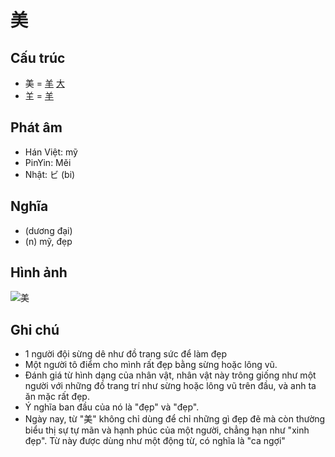 # 美

## Cấu trúc
* 美 = [羊](羊.md) [大](大.md)
* 𦍌 = [羊](羊.md)

## Phát âm

* Hán Việt: mỹ
* PinYin: Měi
* Nhật: ビ (bi)

## Nghĩa

* (dương đại)
* (n) mỹ, đẹp

## Hình ảnh
![美](../img/美.png)

## Ghi chú
* 1 người đội sừng dê như đồ trang sức để làm đẹp
* Một người tô điểm cho mình rất đẹp bằng sừng hoặc lông vũ.
* Đánh giá từ hình dạng của nhân vật, nhân vật này trông giống như một người với những đồ trang trí như sừng hoặc lông vũ trên đầu, và anh ta ăn mặc rất đẹp.
* Ý nghĩa ban đầu của nó là "đẹp" và "đẹp".
* Ngày nay, từ "美" không chỉ dùng để chỉ những gì đẹp đẽ mà còn thường biểu thị sự tự mãn và hạnh phúc của một người, chẳng hạn như "xinh đẹp". Từ này được dùng như một động từ, có nghĩa là "ca ngợi"

<script>window.HANZI_FIELD='美';</script>
